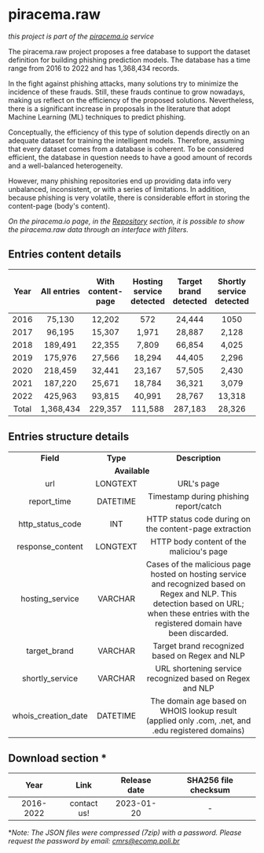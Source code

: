 # piracema.raw

*this project is part of the <a href="https://piracema.io" target="_blank">piracema.io</a> service*

The piracema.raw project proposes a free database to support the dataset definition for building phishing prediction models. The database has a time range from 2016 to 2022 and has 1,368,434 records.

In the fight against phishing attacks, many solutions try to minimize the incidence of these frauds. Still, these frauds continue to grow nowadays, making us reflect on the efficiency of the proposed solutions. Nevertheless, there is a significant increase in proposals in the literature that adopt Machine Learning (ML) techniques to predict phishing. 

Conceptually, the efficiency of this type of solution depends directly on an adequate dataset for training the intelligent models. Therefore, assuming that every dataset comes from a database is coherent. To be considered efficient, the database in question needs to have a good amount of records and a well-balanced heterogeneity.

However, many phishing repositories end up providing data info very unbalanced, inconsistent, or with a series of limitations. In addition, because phishing is very volatile, there is considerable effort in storing the content-page (body's content).

*On the piracema.io page, in the <a href="https://piracema.io/repository" target="_blank">Repository</a> section, it is possible to show the piracema.raw data through an interface with filters.*

## Entries content details
|  Year  |   All entries   | With content-page | Hosting service detected | Target brand detected | Shortly service detected | With whois creation date |
|  :---: |      :---:      |      :---:        |         :---:            |        :---:          |          :---:           |          :---:           | 
|  2016  |      75,130     |      12,202       |            572           |        24,444         |            1050          |            -             | 
|  2017  |      96,195     |      15,307       |          1,971           |        28,887         |           2,128          |            -             |  
|  2018  |     189,491     |      22,355       |          7,809           |        66,854         |           4,025          |            -             | 
|  2019  |     175,976     |      27,566       |         18,294           |        44,405         |           2,296          |            -             | 
|  2020  |     218,459     |      32,441       |         23,167           |        57,505         |           2,430          |            -             |  
|  2021  |     187,220     |      25,671       |         18,784           |        36,321         |           3,079          |         123,285          |  
|  2022  |     425,963     |      93,815       |         40,991           |        28,767         |          13,318          |         187,962          |  
|  Total |    1,368,434    |     229,357       |        111,588           |       287,183         |          28,326          |         311,247          |  

## Entries structure details
<table>
  <tr>
    <td align="center"><b>Field</b></td>
    <td align="center"><b>Type</b></td>
    <td align="center"><b>Description</b></td>
  </tr>
  <tr>
    <td colspan="3" align="center"><b>Available</b></td>
  </tr>
  <tr>
    <td align="center">url</td>
    <td align="center">LONGTEXT</td>
    <td align="center">URL's page</td>
  </tr>
  <tr>
    <td align="center">report_time</td>
    <td align="center">DATETIME</td>
    <td align="center">Timestamp during phishing report/catch</td>
  </tr>    
  <tr>
    <td align="center">http_status_code</td>
    <td align="center">INT</td>
    <td align="center">HTTP status code during on the content-page extraction</td>
  </tr>
  <tr>
    <td align="center">response_content</td>
    <td align="center">LONGTEXT</td>
    <td align="center">HTTP body content of the maliciou's page</td>
  </tr>
  <tr>
    <td align="center">hosting_service</td>
    <td align="center">VARCHAR</td>
    <td align="center">Cases of the malicious page hosted on hosting service and recognized based on Regex and NLP. This detection based on URL; when these entries with the registered domain have been discarded.</td>
  <tr>
    <td align="center">target_brand</td>
    <td align="center">VARCHAR</td>
    <td align="center">Target brand recognized based on Regex and NLP</td>
  </tr>
  <tr>
    <td align="center">shortly_service</td>
    <td align="center">VARCHAR</td>
    <td align="center">URL shortening service recognized based on Regex and NLP</td>
  </tr>
  </tr>
  <tr>
    <td align="center">whois_creation_date</td>
    <td align="center">DATETIME</td>
    <td align="center">The domain age based on WHOIS lookup result (applied only .com, .net, and .edu registered domains)</td>
  </tr>
</table>

## Download section *
|   Year    |    Link   |  Release date | SHA256 file checksum |
| :------:  |   :---:   |     :---:     |        :---:         |
| 2016-2022 |  contact us! |  2023-01-20  | - | 

**Note: The JSON files were compressed (7zip) with a password. Please request the password by email: cmrs@ecomp.poli.br*


